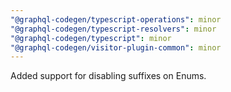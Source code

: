```yaml
---
"@graphql-codegen/typescript-operations": minor
"@graphql-codegen/typescript-resolvers": minor
"@graphql-codegen/typescript": minor
"@graphql-codegen/visitor-plugin-common": minor
---
```


Added support for disabling suffixes on Enums.
